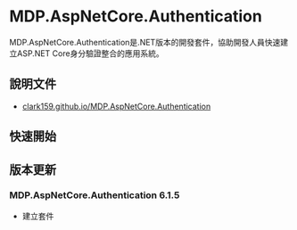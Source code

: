 # MDP.AspNetCore.Authentication
MDP.AspNetCore.Authentication是.NET版本的開發套件，協助開發人員快速建立ASP.NET Core身分驗證整合的應用系統。


## 說明文件

- [clark159.github.io/MDP.AspNetCore.Authentication](https://clark159.github.io/MDP.AspNetCore.Authentication/)


## 快速開始


## 版本更新

### MDP.AspNetCore.Authentication 6.1.5

- 建立套件
